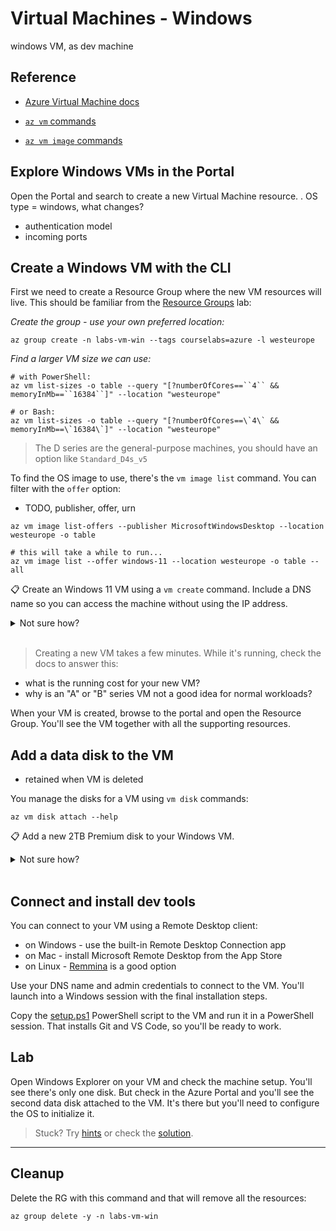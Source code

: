 # Virtual Machines - Windows

windows VM, as dev machine

## Reference

- [Azure Virtual Machine docs](https://docs.microsoft.com/en-gb/azure/virtual-machines/)

- [`az vm` commands](https://docs.microsoft.com/en-us/cli/azure/vm?view=azure-cli-latest)

- [`az vm image` commands](https://docs.microsoft.com/en-us/cli/azure/vm/image?view=azure-cli-latest)


## Explore Windows VMs in the Portal

Open the Portal and search to create a new Virtual Machine resource. . OS type = windows, what changes?

- authentication model
- incoming ports



## Create a Windows VM with the CLI

First we need to create a Resource Group where the new VM resources will live. This should be familiar from the [Resource Groups](/labs/resourcegroups/README.md) lab:

_Create the group - use your own preferred location:_

```
az group create -n labs-vm-win --tags courselabs=azure -l westeurope
```

_Find a larger VM size we can use:_

```
# with PowerShell:
az vm list-sizes -o table --query "[?numberOfCores==``4`` && memoryInMb==``16384``]" --location "westeurope"

# or Bash:
az vm list-sizes -o table --query "[?numberOfCores==\`4\` && memoryInMb==\`16384\`]" --location "westeurope"
```

> The D series are the general-purpose machines, you should have an option like `Standard_D4s_v5`

To find the OS image to use, there's the `vm image list` command. You can filter with the `offer` option:

- TODO, publisher, offer, urn

```
az vm image list-offers --publisher MicrosoftWindowsDesktop --location westeurope -o table

# this will take a while to run...
az vm image list --offer windows-11 --location westeurope -o table --all
```

📋 Create an Windows 11 VM using a `vm create` command. Include a DNS name so you can access the machine without using the IP address.

<details>
  <summary>Not sure how?</summary>

The help text will get you to the DNS name parameter:

```
az vm create --help
```

Windows VMs need some more information - you need to specify:

- admin username
- admin password

This will get you started - be sure to use the latest version of the Windows 11 image, it will have a URN like this: _MicrosoftWindowsDesktop:windows-11:win11-21h2-pro:22000.795.220629_


```
# your password will be verified - it needs to be strong:
az vm create -l westeurope -g labs-vm-win -n dev01 --image <image-urn> --size Standard_D4s_v5 --admin-username labs --public-ip-address-dns-name <your-unique-dns-name> --admin-password <your-strong-password>
```

</details><br/>

> Creating a new VM takes a few minutes. While it's running, check the docs to answer this:

- what is the running cost for your new VM?
- why is an "A" or "B" series VM not a good idea for normal workloads?

When your VM is created, browse to the portal and open the Resource Group. You'll see the VM together with all the supporting resources.

## Add a data disk to the VM

- retained when VM is deleted

You manage the disks for a VM using `vm disk` commands:

```
az vm disk attach --help
```

📋 Add a new 2TB Premium disk to your Windows VM.

<details>
  <summary>Not sure how?</summary>

The `sku` parameter specifies the performance of the disk, and the size needs to be set in GB:

```
az vm disk attach -g labs-vm-win --vm-name dev01 --name dev01data --new --sku Premium_LRS --size-gb 2048
```

</details><br/>

## Connect and install dev tools

You can connect to your VM using a Remote Desktop client:

- on Windows - use the built-in Remote Desktop Connection app
- on Mac - install Microsoft Remote Desktop from the App Store
- on Linux - [Remmina](https://remmina.org) is a good option

Use your DNS name and admin credentials to connect to the VM. You'll launch into a Windows session with the final installation steps.

Copy the [setup.ps1](setup.ps1) PowerShell script to the VM and run it in a PowerShell session. That installs Git and VS Code, so you'll be ready to work.

## Lab

Open Windows Explorer on your VM and check the machine setup. You'll see there's only one disk. But check in the Azure Portal and you'll see the second data disk attached to the VM. It's there but you'll need to configure the OS to initialize it.

> Stuck? Try [hints](hints.md) or check the [solution](solution.md).

___

## Cleanup

Delete the RG with this command and that will remove all the resources:

```
az group delete -y -n labs-vm-win
```